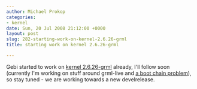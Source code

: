 ```yaml
---
author: Michael Prokop
categories:
- kernel
date: Sun, 20 Jul 2008 21:12:00 +0000
layout: post
slug: 282-starting-work-on-kernel-2.6.26-grml
title: starting work on kernel 2.6.26-grml

---
```

Gebi started to work on [kernel 2\.6\.26\-grml](http://hg.grml.org/grml-kernel/) already, I'll follow soon (currently I'm working on stuff around grml\-live and [a boot chain problem](http://bts.grml.org/grml/issue497)), so stay tuned \- we are working towards a new develrelease.
